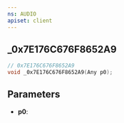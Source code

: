 ```yaml
---
ns: AUDIO
apiset: client
---
```

## _0x7E176C676F8652A9

```c
// 0x7E176C676F8652A9
void _0x7E176C676F8652A9(Any p0);
```


## Parameters
* **p0**:




